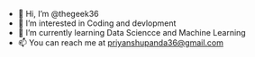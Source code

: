 - 👋 Hi, I’m @thegeek36
- 👀 I’m interested in Coding and devlopment
- 🌱 I’m currently learning Data Sciencce and Machine Learning
- 📫 You can reach me at priyanshupanda36@gmail.com

<!---
thegeek36/thegeek36 is a ✨ special ✨ repository because its `README.md` (this file) appears on your GitHub profile.
You can click the Preview link to take a look at your changes.
--->

